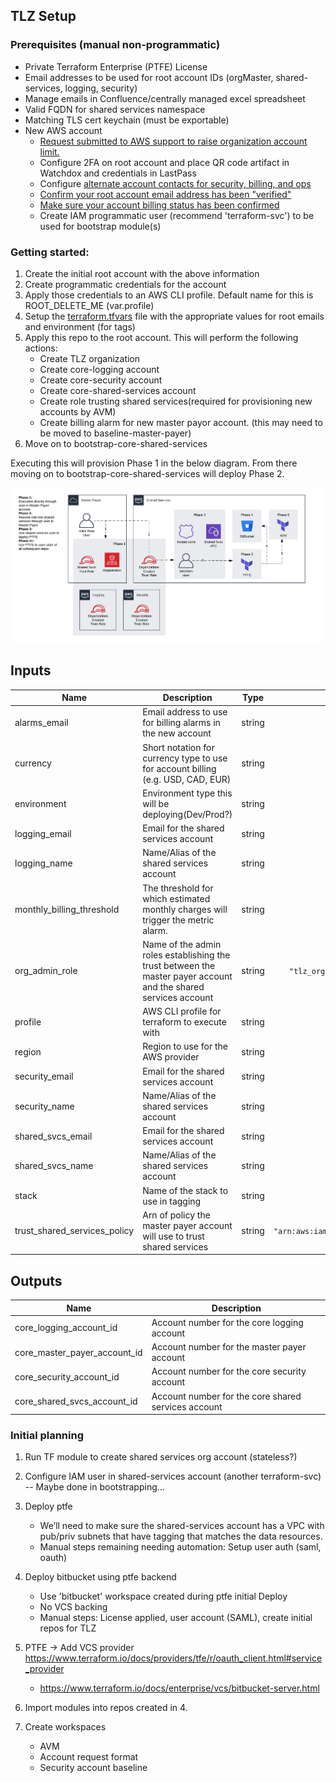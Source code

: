 ## TLZ Setup

### Prerequisites (manual non-programmatic)

* Private Terraform Enterprise (PTFE) License
* Email addresses to be used for root account IDs (orgMaster, shared-services, logging, security)
* Manage emails in Confluence/centrally managed excel spreadsheet 
* Valid FQDN for shared services namespace
* Matching TLS cert keychain (must be exportable)
* New AWS account
  * [Request submitted to AWS support to raise organization account limit.](https://docs.aws.amazon.com/organizations/latest/userguide/orgs_reference_limits.html)
  * Configure 2FA on root account and place QR code artifact in Watchdox and credentials in LastPass
  * Configure [alternate account contacts for security, billing, and ops](https://docs.aws.amazon.com/awsaccountbilling/latest/aboutv2/manage-account-payment.html#account-contacts)
  * [Confirm your root account email address has been "verified"](https://aws.amazon.com/premiumsupport/knowledge-center/consolidated-billing-linking-error/)
  * [Make sure your account billing status has been confirmed](https://portal.aws.amazon.com/billing/signup?type=resubscribe#/resubscribed)
  * Create IAM programmatic user (recommend 'terraform-svc') to be used for bootstrap module(s)


### Getting started:

1. Create the initial root account with the above information
1. Create programmatic credentials for the account
1. Apply those credentials to an AWS CLI profile. Default name for this is ROOT_DELETE_ME (var.profile)
1. Setup the [terraform.tfvars](terraform.tfvars) file with the appropriate values for root emails and environment (for tags)
1. Apply this repo to the root account. This will perform the following actions:
   * Create TLZ organization
   * Create core-logging account
   * Create core-security account
   * Create core-shared-services account
   * Create role trusting shared services(required for provisioning new accounts by AVM)
   * Create billing alarm for new master payor account. (this may need to be moved to baseline-master-payer)
1. Move on to bootstrap-core-shared-services

Executing this will provision Phase 1 in the below diagram. From there moving on to bootstrap-core-shared-services will deploy Phase 2.

![Bootstrap Process](bootstrap-process.png)


## Inputs

| Name | Description | Type | Default | Required |
|------|-------------|:----:|:-----:|:-----:|
| alarms\_email | Email address to use for billing alarms in the new account | string | n/a | yes |
| currency | Short notation for currency type to use for account billing (e.g. USD, CAD, EUR) | string | `"USD"` | no |
| environment | Environment type this will be deploying(Dev/Prod?) | string | n/a | yes |
| logging\_email | Email for the shared services account | string | n/a | yes |
| logging\_name | Name/Alias of the shared services account | string | `"core-logging"` | no |
| monthly\_billing\_threshold | The threshold for which estimated monthly charges will trigger the metric alarm. | string | `"800"` | no |
| org\_admin\_role | Name of the admin roles establishing the trust between the master payer account and the shared services account | string | `"tlz_organization_account_access_role"` | no |
| profile | AWS CLI profile for terraform to execute with | string | `"ROOT_DELETE_ME"` | no |
| region | Region to use for the AWS provider | string | `"us-west-2"` | no |
| security\_email | Email for the shared services account | string | n/a | yes |
| security\_name | Name/Alias of the shared services account | string | `"core-security"` | no |
| shared\_svcs\_email | Email for the shared services account | string | n/a | yes |
| shared\_svcs\_name | Name/Alias of the shared services account | string | `"core-shared-services"` | no |
| stack | Name of the stack to use in tagging | string | `"TLZ"` | no |
| trust\_shared\_services\_policy | Arn of policy the master payer account will use to trust shared services | string | `"arn:aws:iam::aws:policy/AdministratorAccess"` | no |

## Outputs

| Name | Description |
|------|-------------|
| core\_logging\_account\_id | Account number for the core logging account |
| core\_master\_payer\_account\_id | Account number for the master payer account |
| core\_security\_account\_id | Account number for the core security account |
| core\_shared\_svcs\_account\_id | Account number for the core shared services account |

### Initial planning

1. Run TF module to create shared services org account (stateless?)
2. Configure IAM user in shared-services account (another terraform-svc) -- Maybe done in bootstrapping...
3. Deploy ptfe

   * We’ll need to make sure the shared-services account has a VPC with pub/priv subnets that have tagging that matches the data resources.
   * Manual steps remaining needing automation: Setup user auth (saml, oauth)

4. Deploy bitbucket using ptfe backend

   * Use 'bitbucket' workspace created during ptfe initial Deploy
   * No VCS backing
   * Manual steps: License applied, user account (SAML), create initial repos for TLZ

5. PTFE -> Add VCS provider https://www.terraform.io/docs/providers/tfe/r/oauth_client.html#service_provider

   * https://www.terraform.io/docs/enterprise/vcs/bitbucket-server.html

6. Import modules into repos created in 4.
7. Create workspaces

   * AVM
   * Account request format
   * Security account baseline
